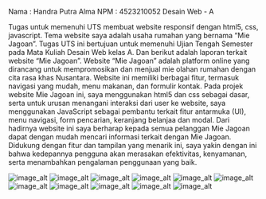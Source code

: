 Nama : Handra Putra Alma
NPM : 4523210052
Desain Web - A

Tugas untuk memenuhi UTS membuat website responsif dengan html5, css, javascript. Tema website saya adalah usaha rumahan yang bernama “Mie Jagoan”. Tugas UTS ini bertujuan untuk memenuhi Ujian Tengah Semester pada Mata Kuliah Desain Web kelas A. Dan berikut adalah laporan terkait website “Mie Jagoan”. Website “Mie Jagoan” adalah platform online yang dirancang untuk mempromosikan dan menjual mie olahan rumahan dengan cita rasa khas Nusantara. Website ini memiliki berbagai fitur, termasuk navigasi yang mudah, menu makanan, dan formulir kontak. Pada projek website Mie Jagoan ini, saya menggunakan html5 dan css sebagai dasar, serta untuk urusan menangani interaksi dari user ke website, saya menggunakan JavaScript sebagai pembantu terkait fitur antarmuka (UI), menu navigasi, form pencarian, keranjang belanjaa dan modal.
Dari hadirnya website ini saya berharap kepada semua pelanggan Mie Jagoan dapat dengan mudah mencari informasi terkait dengan Mie Jagoan. Didukung dengan fitur dan tampilan yang menarik ini, saya yakin dengan ini bahwa kedepannya pengguna akan merasakan efektivitas, kenyamanan, serta menambahkan pengalaman penggunaan yang baik.

![image_alt](https://github.com/ut4h3re/UTS_DesainWeb_HandraPutraAlma_4523210052/blob/8e603db94ec0f52cd9781a80130efbfd6cd9f33c/Capture%20Hasil%20Web/Beranda.PNG)
![image_alt](https://github.com/ut4h3re/UTS_DesainWeb_HandraPutraAlma_4523210052/blob/8e603db94ec0f52cd9781a80130efbfd6cd9f33c/Capture%20Hasil%20Web/Tentang.PNG)
![image_alt](https://github.com/ut4h3re/UTS_DesainWeb_HandraPutraAlma_4523210052/blob/8e603db94ec0f52cd9781a80130efbfd6cd9f33c/Capture%20Hasil%20Web/Menu.PNG)
![image_alt](https://github.com/ut4h3re/UTS_DesainWeb_HandraPutraAlma_4523210052/blob/8e603db94ec0f52cd9781a80130efbfd6cd9f33c/Capture%20Hasil%20Web/Kontak.PNG)
![image_alt](https://github.com/ut4h3re/UTS_DesainWeb_HandraPutraAlma_4523210052/blob/8e603db94ec0f52cd9781a80130efbfd6cd9f33c/Capture%20Hasil%20Web/Pesanan.PNG)
![image_alt](https://github.com/ut4h3re/UTS_DesainWeb_HandraPutraAlma_4523210052/blob/8e603db94ec0f52cd9781a80130efbfd6cd9f33c/Capture%20Hasil%20Web/Keranjang.PNG)
![image_alt](https://github.com/ut4h3re/UTS_DesainWeb_HandraPutraAlma_4523210052/blob/8e603db94ec0f52cd9781a80130efbfd6cd9f33c/Capture%20Hasil%20Web/Pencarian.PNG)
![image_alt](https://github.com/ut4h3re/UTS_DesainWeb_HandraPutraAlma_4523210052/blob/8e603db94ec0f52cd9781a80130efbfd6cd9f33c/Capture%20Hasil%20Web/footer.PNG)
![image_alt](https://github.com/ut4h3re/UTS_DesainWeb_HandraPutraAlma_4523210052/blob/8e603db94ec0f52cd9781a80130efbfd6cd9f33c/Capture%20Hasil%20Web/hamburgerMenuTablet%26HP.PNG)
![image_alt](https://github.com/ut4h3re/UTS_DesainWeb_HandraPutraAlma_4523210052/blob/8e603db94ec0f52cd9781a80130efbfd6cd9f33c/Capture%20Hasil%20Web/PesananTablet%26HP.PNG)
![image_alt](https://github.com/ut4h3re/UTS_DesainWeb_HandraPutraAlma_4523210052/blob/8e603db94ec0f52cd9781a80130efbfd6cd9f33c/Capture%20Hasil%20Web/KeranjangTablet%26HP.PNG)
